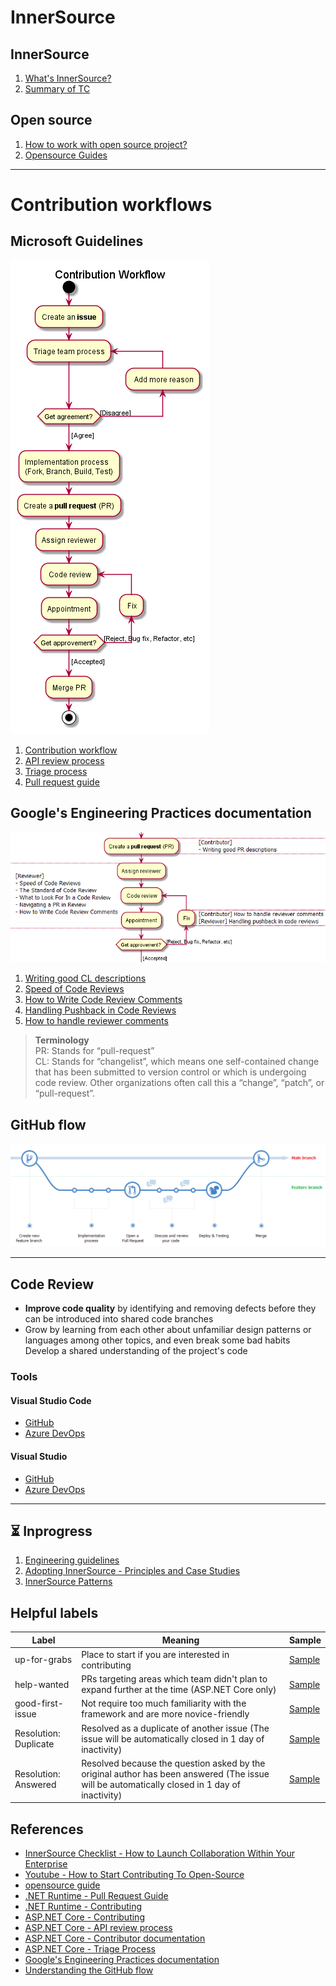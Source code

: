 # InnerSource

## InnerSource
1. [What's InnerSource?](/InnerSource.md)
1. [Summary of TC](/Brief%20of%20TC.md)

## Open source
1. [How to work with open source project?](/OpensourceWorkflows.md)
1. [Opensource Guides](/OpensourceGuide.md)

---
# Contribution workflows

## Microsoft Guidelines
![img](/Diagrams/ContributionWorkflow.png)
1. [Contribution workflow](/MSContributionWorkflow.md)
1. [API review process](/MSApiReviewProcess.md)
1. [Triage process](/MSTriageProcess.md)
1. [Pull request guide](/MSPullRequestGuide.md)

## Google's Engineering Practices documentation
![img](/Diagrams/Google%20Engineering%20Practices.png)
1. [Writing good CL descriptions](/GoogleWritingGoodCLDescriptions.md)
1. [Speed of Code Reviews](/GoogleSpeedOfCodeReviews.md)
1. [How to Write Code Review Comments](/GoogleHowToWriteCodeReviewComments.md)
1. [Handling Pushback in Code Reviews](/GoogleHandlingPushbackInCodeReviews.md)
1. [How to handle reviewer comments](/GoogleHowToHandleReviewerComments.md)

> **Terminology**  
> PR: Stands for “pull-request”  
> CL: Stands for “changelist”, which means one self-contained change that has been submitted to version control or which is undergoing code review. Other organizations often call this a “change”, “patch”, or “pull-request”.

## GitHub flow
![img](/Diagrams/GitHubFlow.png)

---

## Code Review
* **Improve code quality** by identifying and removing defects before they can be introduced into shared code branches
* Grow by learning from each other about unfamiliar design patterns or languages among other topics, and even break some bad habits
Develop a shared understanding of the project's code

### Tools
#### Visual Studio Code
* [GitHub](https://marketplace.visualstudio.com/items?itemName=GitHub.vscode-pull-request-github)
* [Azure DevOps](https://marketplace.visualstudio.com/items?itemName=ankitbko.vscode-pull-request-azdo)
#### Visual Studio
* [GitHub](https://marketplace.visualstudio.com/items?itemName=GitHub.GitHubExtensionforVisualStudio)
* [Azure DevOps](https://marketplace.visualstudio.com/items?itemName=VSIDEVersionControlMSFT.pr4vs)

---

## ⏳ Inprogress
1. [Engineering guidelines](https://github.com/dotnet/aspnetcore/wiki/Engineering-guidelines)
1. [Adopting InnerSource - Principles and Case Studies](https://innersourcecommons.org/documents/books/AdoptingInnerSource.pdf)
1. [InnerSource Patterns](https://patterns.innersourcecommons.org)

## Helpful labels
|Label|Meaning|Sample|
|--|--|--|
|up-for-grabs|Place to start if you are interested in contributing|[Sample](https://aka.ms/aspnet/helpwanted)|
|help-wanted|PRs targeting areas which team didn't plan to expand further at the time (ASP.NET Core only)|[Sample](https://github.com/dotnet/runtime/labels/up-for-grabs)|
|good-first-issue|Not require too much familiarity with the framework and are more novice-friendly|[Sample](https://aka.ms/aspnet/helpwanted)|
|Resolution: Duplicate|Resolved as a duplicate of another issue (The issue will be automatically closed in 1 day of inactivity)|[Sample](https://github.com/dotnet/aspnetcore/labels?q=Resolution)|
|Resolution: Answered|Resolved because the question asked by the original author has been answered (The issue will be automatically closed in 1 day of inactivity)|[Sample](https://github.com/dotnet/aspnetcore/labels?q=Resolution)|

## References
* [InnerSource Checklist - How to Launch Collaboration Within Your Enterprise](https://innersourcecommons.org/documents/books/InnerSourceChecklist.pdf)
* [Youtube - How to Start Contributing To Open-Source](https://www.youtube.com/watch?v=wF9IUQlZ2Sk)
* [opensource guide](https://opensource.guide)
* [.NET Runtime - Pull Request Guide](https://github.com/dotnet/runtime/blob/main/docs/pr-guide.md)
* [.NET Runtime - Contributing](https://github.com/dotnet/runtime/blob/main/CONTRIBUTING.md)
* [ASP.NET Core - Contributing](https://github.com/dotnet/aspnetcore/blob/main/CONTRIBUTING.md)
* [ASP.NET Core - API review process](https://github.com/dotnet/aspnetcore/blob/main/docs/APIReviewProcess.md)
* [ASP.NET Core - Contributor documentation](https://github.com/dotnet/aspnetcore/blob/main/docs/README.md)
* [ASP.NET Core - Triage Process](https://github.com/dotnet/aspnetcore/blob/main/docs/TriageProcess.md)
* [Google's Engineering Practices documentation](https://google.github.io/eng-practices)
* [Understanding the GitHub flow](https://guides.github.com/introduction/flow)
